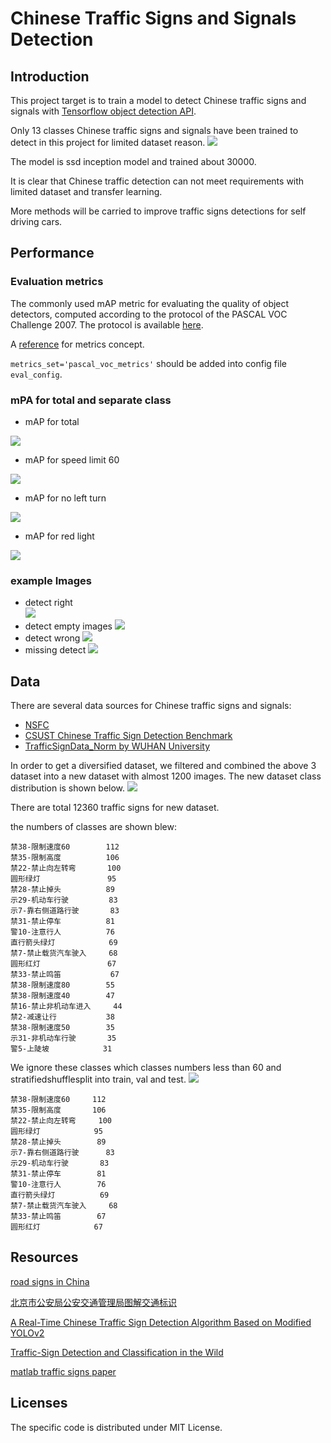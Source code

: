 # Chinese Traffic Signs and Signals Detection
## Introduction
This project target is to train a model to detect Chinese traffic signs and signals with [Tensorflow object detection API](https://github.com/tensorflow/models/tree/master/research/object_detection).

Only 13 classes Chinese traffic signs and signals have been trained to detect in this project for limited dataset reason.
![](images/trafficsigns.png)

The model is ssd inception model and trained about 30000.

It is clear that Chinese traffic detection can not meet requirements with limited dataset and transfer learning.

More methods will be carried to improve traffic signs detections for self driving cars. 

## Performance
### Evaluation metrics
The commonly used mAP metric for evaluating the quality of object detectors, computed according to the protocol of the PASCAL VOC Challenge 2007. The protocol is available [here](http://host.robots.ox.ac.uk/pascal/VOC/voc2007/devkit_doc_07-Jun-2007.pdf).

A [reference](http://www.cnblogs.com/sddai/p/5696870.html) for metrics concept.

`metrics_set='pascal_voc_metrics'`
should be added into config file `eval_config`.

### mPA for total and separate class
* mAP for total

![](images/mAP_all.png)
* mAP for speed limit 60

![](images/mAP_speedlimit60.png)
* mAP for no left turn

![](images/mAP_noleftturn.png)
* mAP for red light

![](images/mAP_red.png)
### example Images
* detect right  
![](images/keepright.png)
* detect empty images
![](images/empty.png)
* detect wrong
![](images/noleftturn.png)
* missing detect
![](images/speedlimit60.png)

## Data
There are several data sources for Chinese traffic signs and signals:
* [NSFC](ccvai.xjtu.edu.cn)
* [CSUST Chinese Traffic Sign Detection Benchmark](https://github.com/csust7zhangjm/CCTSDB)
* [TrafficSignData_Norm by WUHAN University](https://github.com/joker970327/TrafficSignData_Norm)

In order to get a diversified dataset, we filtered and combined the above 3 dataset into a new dataset with almost 1200 images.
The new dataset class distribution is shown below.
![](./images/dist_full.png)

There are total 12360 traffic signs for new dataset.

the numbers of classes are shown blew:
```
禁38-限制速度60        112
禁35-限制高度          106
禁22-禁止向左转弯       100
圆形绿灯               95
禁28-禁止掉头          89
示29-机动车行驶         83
示7-靠右侧道路行驶       83
禁31-禁止停车          81
警10-注意行人          76
直行箭头绿灯            69
禁7-禁止载货汽车驶入     68
圆形红灯               67
禁33-禁止鸣笛           67
禁38-限制速度80        55
禁38-限制速度40        47
禁16-禁止非机动车进入     44
禁2-减速让行           38
禁38-限制速度50        35
示31-非机动车行驶       35
警5-上陡坡            31
```

We ignore these classes which classes numbers less than 60 and stratifiedshufflesplit into train, val and test.
![](./images/dist_split.png)
```
禁38-限制速度60     112
禁35-限制高度       106
禁22-禁止向左转弯     100
圆形绿灯            95
禁28-禁止掉头        89
示7-靠右侧道路行驶      83
示29-机动车行驶       83
禁31-禁止停车        81
警10-注意行人        76
直行箭头绿灯          69
禁7-禁止载货汽车驶入     68
禁33-禁止鸣笛        67
圆形红灯            67
```

## Resources
[road signs in China](https://en.wikipedia.org/wiki/Road_signs_in_China)

[北京市公安局公安交通管理局图解交通标识](http://www.bjjtgl.gov.cn/jgj/jgbz/101994/index.html)

[A Real-Time Chinese Traffic Sign Detection Algorithm Based on Modified YOLOv2](http://www.mdpi.com/1999-4893/10/4/127/htm)

[Traffic-Sign Detection and Classification in the Wild](http://cg.cs.tsinghua.edu.cn/traffic-sign/)

[matlab traffic signs paper](https://cn.mathworks.com/content/dam/mathworks/mathworks-dot-com/company/events/conferences/automotive-conference-stuttgart/2015/proceedings/traffic-sign-recognition-for-driver-assistance-systems.pdf)

## Licenses
The specific code is distributed under MIT License.
